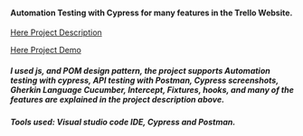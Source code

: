 #### Automation Testing with Cypress for many features in the Trello Website.

[Here Project Description](https://github.com/Raghad1223666/Trello-project-Automation-Testing-Cypress/blob/main/Task-Description-Automation-Cypress.pdf)

[Here Project Demo](https://drive.google.com/drive/u/1/folders/1oSFHv84Ncb3ZFYS1T-mGvhyg5Q50dqV4)

##### I used js, and POM design pattern, the project supports Automation testing with cypress, API testing with Postman, Cypress screenshots, Gherkin Language Cucumber, Intercept, Fixtures, hooks, and many of the features are explained in the project description above. 

##### Tools used: Visual studio code IDE, Cypress and Postman.
